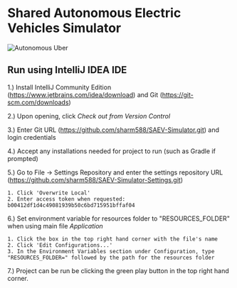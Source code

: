 # Shared Autonomous Electric Vehicles Simulator

![Autonomous Uber](https://s.marketwatch.com/public/resources/images/MW-EV890_uberse_ZH_20160914102258.jpg)

## Run using IntelliJ IDEA IDE

1.) Install IntelliJ Community Edition (https://www.jetbrains.com/idea/download) and Git (https://git-scm.com/downloads)

2.) Upon opening, click *Check out from Version Control*

3.) Enter Git URL (https://github.com/sharm588/SAEV-Simulator.git) and login credentials

4.) Accept any installations needed for project to run (such as Gradle if prompted)

5.) Go to File -> Settings Repository and enter the settings repository URL (https://github.com/sharm588/SAEV-Simulator-Settings.git)
    
    1. Click 'Overwrite Local'
    2. Enter access token when requested: b00412df1d4c49081939b50c6bd715951bffaf04
    
6.) Set environment variable for resources folder to "RESOURCES_FOLDER" when using main file *Application*
   
    1. Click the box in the top right hand corner with the file's name
    2. Click 'Edit Configurations...'
    3. In the Environment Variables section under Configuration, type "RESOURCES_FOLDER=" followed by the path for the resources folder

7.) Project can be run be clicking the green play button in the top right hand corner.
